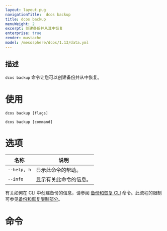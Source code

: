 ```yaml
---
layout: layout.pug
navigationTitle:  dcos backup
title: dcos backup
menuWeight: 2
excerpt: 创建备份并从其中恢复
enterprise: true
render: mustache
model: /mesosphere/dcos/1.13/data.yml
---
```



## 描述

`dcos backup` 命令让您可以创建备份并从中恢复。

# 使用

```
dcos backup [flags]
```

```
dcos backup [command]
```

# 选项

| 名称 | 说明 |
|---------|-------------|
| `--help, h` | 显示此命令的帮助。 |
| `--info` | 显示有关此命令的信息。 |


有关如何在 CLI 中创建备份的信息，请参阅 [备份和恢复 CLI](/mesosphere/dcos/cn/1.13/administering-clusters/backup-and-restore/backup-restore-cli/) 命令。此流程的限制可参见[备份和恢复限制部分](/mesosphere/dcos/cn/1.13/administering-clusters/backup-and-restore/#limitations)。

# 命令
